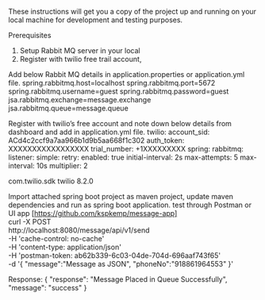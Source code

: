 These instructions will get you a copy of the project up and running on your local machine for development and testing purposes.

Prerequisites 
  1. Setup Rabbit MQ server in your local
  2. Register with twilio free trail account, 
  
Add below Rabbit MQ details in application.properties or application.yml file. 
spring.rabbitmq.host=localhost
spring.rabbitmq.port=5672
spring.rabbitmq.username=guest
spring.rabbitmq.password=guest
jsa.rabbitmq.exchange=message.exchange
jsa.rabbitmq.queue=message.queue

Register with twilio’s free account and note down below details from dashboard and add in application.yml file. 
twilio:
  account_sid: ACd4c2ccf9a7aa966b1d9b5aa668f1c302
  auth_token: XXXXXXXXXXXXXXXXX
  trial_number: +1XXXXXXXXX
spring:
  rabbitmq:
    listener:
      simple:
        retry:
          enabled: true
          initial-interval: 2s
          max-attempts: 5
          max-interval: 10s
          multiplier: 2
          
<dependency>
 			<groupId>com.twilio.sdk</groupId>
 			<artifactId>twilio</artifactId>
 			<version>8.2.0</version>
		</dependency>

Import attached spring boot project as maven project, update maven dependencies and run as spring boot application.
test through Postman or UI app [https://github.com/kspkemp/message-app]    
    curl -X POST \
  http://localhost:8080/message/api/v1/send \
  -H 'cache-control: no-cache' \
  -H 'content-type: application/json' \
  -H 'postman-token: ab62b339-6c03-04de-704d-696aaf743f65' \
  -d '{
	"message":"Message as JSON",
	"phoneNo":"918861964553"
}'

Response: 
{
    "response": "Message Placed in Queue Successfully",
    "message": "success"
}

